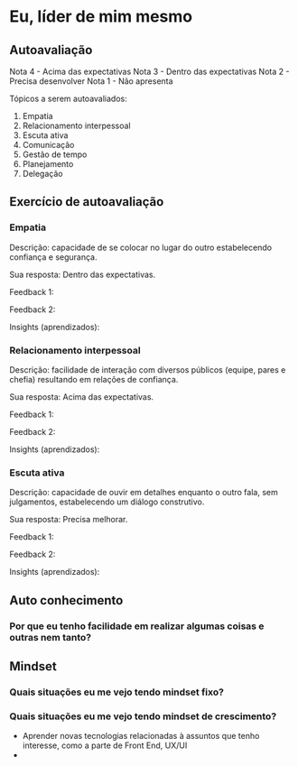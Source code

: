 # Eu, líder de mim mesmo

## Autoavaliação

Nota 4 - Acima das expectativas
Nota 3 - Dentro das expectativas
Nota 2 - Precisa desenvolver
Nota 1 - Não apresenta

Tópicos a serem autoavaliados:

1. Empatia
2. Relacionamento interpessoal
3. Escuta ativa
4. Comunicação
5. Gestão de tempo
6. Planejamento
7. Delegação

## Exercício de autoavaliação

### Empatia

Descrição: capacidade de se colocar no lugar do outro estabelecendo confiança e segurança.

Sua resposta: Dentro das expectativas. 

Feedback 1:

Feedback 2:

Insights (aprendizados):

### Relacionamento interpessoal

Descrição: facilidade de interação com diversos públicos (equipe, pares e chefia) resultando em relações de confiança.

Sua resposta: Acima das expectativas.

Feedback 1:

Feedback 2:

Insights (aprendizados):

### Escuta ativa

Descrição: capacidade de ouvir em detalhes enquanto o outro fala, sem julgamentos, estabelecendo um diálogo construtivo.

Sua resposta: Precisa melhorar. 

Feedback 1:

Feedback 2:

Insights (aprendizados):

## Auto conhecimento

### Por que eu tenho facilidade em realizar algumas coisas e outras nem tanto?



## Mindset

### Quais situações eu me vejo tendo mindset fixo?


### Quais situações eu me vejo tendo mindset de crescimento?

- Aprender novas tecnologias relacionadas à assuntos que tenho interesse, como a parte de Front End, UX/UI
- 
<!--stackedit_data:
eyJoaXN0b3J5IjpbMTI2MDQ1MzY0NSwxNzE0NTc1MDMyLDIwMD
AwMTA2NzEsLTU1MzU5OTU2MF19
-->